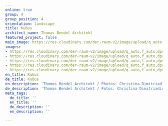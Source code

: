 ```yaml
---
online: true
group: 4
group_position: 4
orientation: landscape
title: Kubus
architect_name: Thomas Bendel Architekt
featured_project: false
main_image: https://res.cloudinary.com/der-raum-v2/image/upload/q_auto,f_auto,dpr_auto/v1614947639/Kueche-Einbauschrank-lila-weiss-lackiert_v1ysce_pvq2ch.jpg
images:
- https://res.cloudinary.com/der-raum-v2/image/upload/q_auto,f_auto,dpr_auto/v1614947639/Kueche-Einbauschrank-lila-weiss-lackiert_v1ysce_pvq2ch.jpg
- https://res.cloudinary.com/der-raum-v2/image/upload/q_auto,f_auto,dpr_auto/v1614947656/Schlafzimmer-Einbauschrank_rouqly_hcdz64.jpg
- https://res.cloudinary.com/der-raum-v2/image/upload/q_auto,f_auto,dpr_auto/v1614947626/Einbauschrank-Homeoffice_p4jctf_hnchoy.jpg
- https://res.cloudinary.com/der-raum-v2/image/upload/q_auto,f_auto,dpr_auto/v1614947623/Einbaukueche-Einbauschrank-lila-weiss-lackiert_d6d7vs_skm7ik.jpg
- https://res.cloudinary.com/der-raum-v2/image/upload/q_auto,f_auto,dpr_auto/v1614947615/Badezimmer-Waschtisch-weiss-Einbauschrank_i45nsv_yu6v5z.jpg
en_title: Kubus
de_title: Kubus
en_description: 'Thomas Bendel Architekt / Photos: Christina Dimitriadis'
de_description: 'Thomas Bendel Architekt / Fotos: Christina Dimitriadis'
meta_tags:
  de_title: ''
  en_title: ''
  de_description: ''
  en_description: ''

---
```

